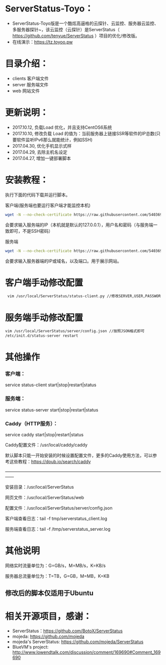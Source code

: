 # ServerStatus-Toyo： 

* ServerStatus-Toyo版是一个酷炫高逼格的云探针、云监控、服务器云监控、多服务器探针~，该云监控（云探针）是ServerStatus（ https://github.com/tenyue/ServerStatus ）项目的优化/修改版。
* 在线演示：https://tz.toyoo.pw    

# 目录介绍：

* clients  客户端文件
* server   服务端文件
* web      网站文件  

# 更新说明：

* 2017.10.12, 负载Load 优化，并且支持CentOS6系统
* 2017.10.10, 修改负载 Load 的值为：当前服务器上链接SSR等软件的IP总数(只要软件监听IPv6那么就能统计，例如SSH)
* 2017.04.30, 优化手机显示式样
* 2017.04.29, 去除主机名设定
* 2017.04.27, 增加一键部署脚本

# 安装教程：     

执行下面的代码下载并运行脚本。

客户端(服务端也要运行客户端才能监控本机)
``` bash
wget -N --no-check-certificate https://raw.githubusercontent.com/540369718/ServerStatus-Toyo/master/shell/status_client.sh && chmod +x status_client.sh && bash status_client.sh
```
会要求输入服务端的IP（本机就是默认的127.0.0.1），用户名和密码（与服务端一致即可，不是SSH密码）

服务端
``` bash
wget -N --no-check-certificate https://raw.githubusercontent.com/540369718/ServerStatus-Toyo/master/shell/status_server.sh && chmod +x status_server.sh && bash status_server.sh
```
会要求输入服务器端的IP或域名，以及端口。用于展示网站。

# 客户端手动修改配置
``` bash
 vim /usr/local/ServerStatus/status-client.py //修改SERVER,USER,PASSWORD三个字段，与服务器端一致
```

# 服务端手动修改配置
``` bash
vim /usr/local/ServerStatus/server/config.json //按照JSON格式即可
/etc/init.d/status-server restart
```


# 其他操作

### 客户端：

service status-client start|stop|restart|status

### 服务端：

service status-server start|stop|restart|status


### Caddy（HTTP服务）：

service caddy start|stop|restart|status

Caddy配置文件：/usr/local/caddy/caddy

默认脚本只能一开始安装的时候设置配置文件，更多的Caddy使用方法，可以参考这些教程：https://doub.io/search/caddy

——————————————————————————————————————

安装目录：/usr/local/ServerStatus

网页文件：/usr/local/ServerStatus/web

配置文件：/usr/local/ServerStatus/server/config.json

客户端查看日志：tail -f tmp/serverstatus_client.log

服务端查看日志：tail -f /tmp/serverstatus_server.log

# 其他说明

网络实时流量单位为：G=GB/s，M=MB/s，K=KB/s

服务器总流量单位为：T=TB，G=GB，M=MB，K=KB

## 修改后的脚本仅适用于Ubuntu

# 相关开源项目，感谢： 

* ServerStatus：https://github.com/BotoX/ServerStatus
* mojeda: https://github.com/mojeda 
* mojeda's ServerStatus: https://github.com/mojeda/ServerStatus
* BlueVM's project: http://www.lowendtalk.com/discussion/comment/169690#Comment_169690
